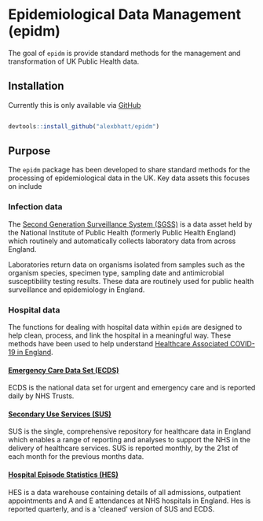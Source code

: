 
# Epidemiological Data Management (epidm)

<!-- badges: start -->
<!-- badges: end -->

The goal of `epidm` is provide standard methods for the management and transformation of UK Public Health data.

## Installation

Currently this is only available via [GitHub](https://github.com/alexbhatt/epidm)

``` r

devtools::install_github("alexbhatt/epidm")

```
## Purpose

The `epidm` package has been developed to share standard methods for the 
processing of epidemiological data in the UK. Key data assets this focuses on include

### Infection data

The [Second Generation Surveillance System (SGSS)](https://sgss.phe.org.uk/) is a data asset held by the National Institute of Public Health (formerly Public Health England) which routinely and automatically collects laboratory data from across England.

Laboratories return data on organisms isolated from samples such as the organism species, specimen type, sampling date and antimicrobial susceptibility testing results. These data are routinely used for public health surveillance and epidemiology in England. 

### Hospital data

The functions for dealing with hospital data within `epidm` are designed to help clean, process, and link the hospital in a meaningful way. These methods have been used to help understand [Healthcare Associated COVID-19 in England](https://www.medrxiv.org/content/10.1101/2021.02.16.21251625v1).

#### [Emergency Care Data Set (ECDS)](https://digital.nhs.uk/data-and-information/data-collections-and-data-sets/data-sets/emergency-care-data-set-ecds)
ECDS is the national data set for urgent and emergency care and is reported daily by NHS Trusts.

#### [Secondary Use Services (SUS)](https://digital.nhs.uk/services/secondary-uses-service-sus)
SUS is the single, comprehensive repository for healthcare data in England which enables a range of reporting and analyses to support the NHS in the delivery of healthcare services.
SUS is reported monthly, by the 21st of each month for the previous months data.

#### [Hospital Episode Statistics (HES)](https://digital.nhs.uk/data-and-information/data-tools-and-services/data-services/hospital-episode-statistics)
HES is a data warehouse containing details of all admissions, outpatient appointments and A and E attendances at NHS hospitals in England.
Hes is reported quarterly, and is a 'cleaned' version of SUS and ECDS.
